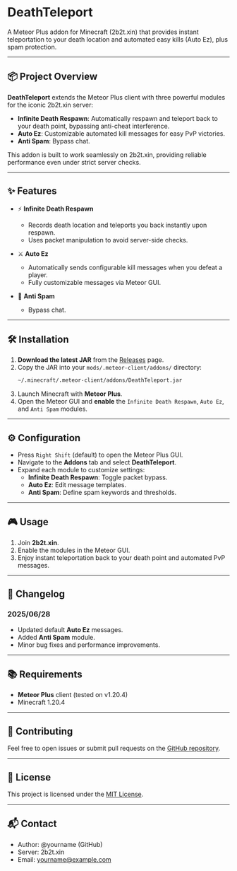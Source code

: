 # DeathTeleport

A Meteor Plus addon for Minecraft (2b2t.xin) that provides instant teleportation to your death location and automated easy kills (Auto Ez), plus spam protection.

&#x20;&#x20;

---

## 📦 Project Overview

**DeathTeleport** extends the Meteor Plus client with three powerful modules for the iconic 2b2t.xin server:

- **Infinite Death Respawn**: Automatically respawn and teleport back to your death point, bypassing anti-cheat interference.
- **Auto Ez**: Customizable automated kill messages for easy PvP victories.
- **Anti Spam**: Bypass chat.

This addon is built to work seamlessly on 2b2t.xin, providing reliable performance even under strict server checks.

---

## ✨ Features

- ⚡ **Infinite Death Respawn**

  - Records death location and teleports you back instantly upon respawn.
  - Uses packet manipulation to avoid server-side checks.

- ⚔️ **Auto Ez**

  - Automatically sends configurable kill messages when you defeat a player.
  - Fully customizable messages via Meteor GUI.

- 🚫 **Anti Spam**

  - Bypass chat.

---

## 🛠 Installation

1. **Download the latest JAR** from the [Releases](#) page.
2. Copy the JAR into your `mods/.meteor-client/addons/` directory:
   ```bash
   ~/.minecraft/.meteor-client/addons/DeathTeleport.jar
   ```
3. Launch Minecraft with **Meteor Plus**.
4. Open the Meteor GUI and **enable** the `Infinite Death Respawn`, `Auto Ez`, and `Anti Spam` modules.

---

## ⚙️ Configuration

- Press `Right Shift` (default) to open the Meteor Plus GUI.
- Navigate to the **Addons** tab and select **DeathTeleport**.
- Expand each module to customize settings:
  - **Infinite Death Respawn**: Toggle packet bypass.
  - **Auto Ez**: Edit message templates.
  - **Anti Spam**: Define spam keywords and thresholds.

---

## 🎮 Usage

1. Join **2b2t.xin**.
2. Enable the modules in the Meteor GUI.
3. Enjoy instant teleportation back to your death point and automated PvP messages.

---

## 📜 Changelog

### 2025/06/28

- Updated default **Auto Ez** messages.
- Added **Anti Spam** module.
- Minor bug fixes and performance improvements.

---

## 📚 Requirements

- **Meteor Plus** client (tested on v1.20.4)
- Minecraft 1.20.4

---

## 🤝 Contributing

Feel free to open issues or submit pull requests on the [GitHub repository](#).

---

## 📄 License

This project is licensed under the [MIT License](LICENSE).

---

## 📬 Contact

- Author: @yourname (GitHub)
- Server: 2b2t.xin
- Email: [yourname@example.com](mailto\:yourname@example.com)


